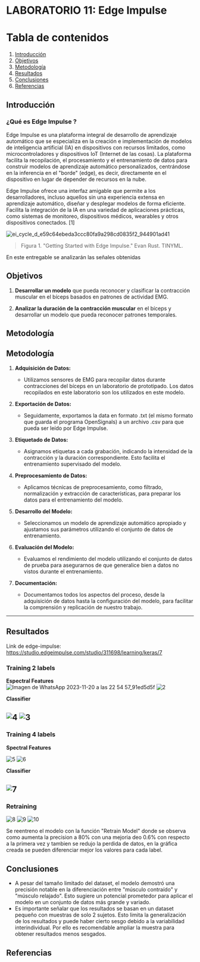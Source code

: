 # LABORATORIO 11: Edge Impulse
# **Tabla de contenidos**

1. [Introducción](#id1)
2. [Objetivos](#id2)
3. [Metodología](#id3)
4. [Resultados](#id4)
5. [Conclusiones](#id5)
6. [Referencias](#id6)
   
## **Introducción** <a name="id1"></a>

### **¿Qué es Edge Impulse ?**
Edge Impulse es una plataforma integral de desarrollo de aprendizaje automático que se especializa en la creación e implementación de modelos de inteligencia artificial (IA) en dispositivos con recursos limitados, como microcontroladores y dispositivos IoT (Internet de las cosas). La plataforma facilita la recopilación, el procesamiento y el entrenamiento de datos para construir modelos de aprendizaje automático personalizados, centrándose en la inferencia en el "borde" (edge), es decir, directamente en el dispositivo en lugar de depender de recursos en la nube.

Edge Impulse ofrece una interfaz amigable que permite a los desarrolladores, incluso aquellos sin una experiencia extensa en aprendizaje automático, diseñar y desplegar modelos de forma eficiente. Facilita la integración de la IA en una variedad de aplicaciones prácticas, como sistemas de monitoreo, dispositivos médicos, wearables y otros dispositivos conectados.  [1]

![ei_cycle_d_e59c64ebeda3ccc80fa9a298cd0835f2_944901ad41](https://github.com/ldachirre/IntroSenalesBiomedicas/assets/90112793/8ae14947-01e1-41e3-9a97-ff6f1c258101)


> Figura 1. "Getting Started with Edge Impulse." Evan Rust. TINYML. 

En este entregable se analizarán las señales obtenidas



## **Objetivos** <a name="id2"></a>


1. **Desarrollar un modelo** que pueda reconocer y clasificar la contracción muscular en el bíceps basados en patrones de actividad EMG.

2. **Analizar la duración de la contracción muscular** en el bíceps y desarrollar un modelo que pueda reconocer patrones temporales.


## **Metodología** <a name="id3"></a>
## Metodología

1. **Adquisición de Datos:**
   - Utilizamos sensores de EMG para recopilar datos durante contracciones del bíceps en un laboratorio de prototipado. Los datos recopilados en este laboratorio son los utilizados en este modelo.

2. **Exportación de Datos:**
   - Seguidamente, exportamos la data en formato .txt (el mismo formato que guarda el programa OpenSignals) a un archivo .csv para que pueda ser leído por Edge Impulse.

3. **Etiquetado de Datos:**
   - Asignamos etiquetas a cada grabación, indicando la intensidad de la contracción y la duración correspondiente. Esto facilita el entrenamiento supervisado del modelo.

4. **Preprocesamiento de Datos:**
   - Aplicamos técnicas de preprocesamiento, como filtrado, normalización y extracción de características, para preparar los datos para el entrenamiento del modelo.

5. **Desarrollo del Modelo:**
   - Seleccionamos un modelo de aprendizaje automático apropiado y ajustamos sus parámetros utilizando el conjunto de datos de entrenamiento.

6. **Evaluación del Modelo:**
   - Evaluamos el rendimiento del modelo utilizando el conjunto de datos de prueba para asegurarnos de que generalice bien a datos no vistos durante el entrenamiento.

7. **Documentación:**
   - Documentamos todos los aspectos del proceso, desde la adquisición de datos hasta la configuración del modelo, para facilitar la comprensión y replicación de nuestro trabajo.



---
## **Resultados** <a name="id4"></a>

Link de edge-impulse: https://studio.edgeimpulse.com/studio/311698/learning/keras/7

### **Training 2 labels**

**Espectral Features**
![Imagen de WhatsApp 2023-11-20 a las 22 54 57_91ed5d5f](https://github.com/ldachirre/IntroSenalesBiomedicas/assets/56425258/48f08af5-85d5-4fab-8631-b8003fd4d8f5)
![2](https://github.com/ldachirre/IntroSenalesBiomedicas/assets/56425258/fa74f2e9-c5ce-4eda-b670-bc0e7d3d34c3)

**Classifier**

![4](https://github.com/ldachirre/IntroSenalesBiomedicas/assets/56425258/5cdeaf34-a519-48ac-a917-3700407a171d)
![3](https://github.com/ldachirre/IntroSenalesBiomedicas/assets/56425258/2eefb2b0-739f-4844-ae0a-e8f8c27f57d7)
---
### **Training 4 labels**

**Spectral Features**

![5](https://github.com/ldachirre/IntroSenalesBiomedicas/assets/56425258/7184a3c8-01e2-403c-a66c-884a6720b042)
![6](https://github.com/ldachirre/IntroSenalesBiomedicas/assets/56425258/54a457b7-9971-43e9-8470-3aa7ef5b0c4b)

**Classifier**

![7](https://github.com/ldachirre/IntroSenalesBiomedicas/assets/56425258/b3423e4a-5502-4212-b458-01fca717810b)
---
### Retraining
![8](https://github.com/ldachirre/IntroSenalesBiomedicas/assets/56425258/c4171648-2ff6-4324-a389-7dd5fce4d370)
![9](https://github.com/ldachirre/IntroSenalesBiomedicas/assets/56425258/103b8d8b-a108-44be-bdb2-40e44161a0e9)
![10](https://github.com/ldachirre/IntroSenalesBiomedicas/assets/56425258/dcbd78a9-b83e-4340-b2fe-f5b465a35259)

Se reentreno el modelo con la función "Retrain Model" donde se observa como aumenta la precision a 80% con una mejoria deo 0.6% con respecto a la primera vez y tambien se redujo la perdida de datos, en la gráfica creada se pueden diferenciar mejor los valores para cada label.

## **Conclusiones** <a name="id5"></a>
- A pesar del tamaño limitado del dataset, el modelo demostró una precisión notable en la diferenciación entre "músculo contraído" y "músculo relajado". Esto sugiere un potencial prometedor para aplicar el modelo en un conjunto de datos más grande y variado.
- Es importante señalar que los resultados se basan en un dataset pequeño con muestras de solo 2 sujetos. Esto limita la generalización de los resultados y puede haber cierto sesgo debido a la variabilidad interindividual. Por ello es recomendable ampliar la muestra para obtener resultados menos sesgados.


## **Referencias** <a name="id6"></a>




